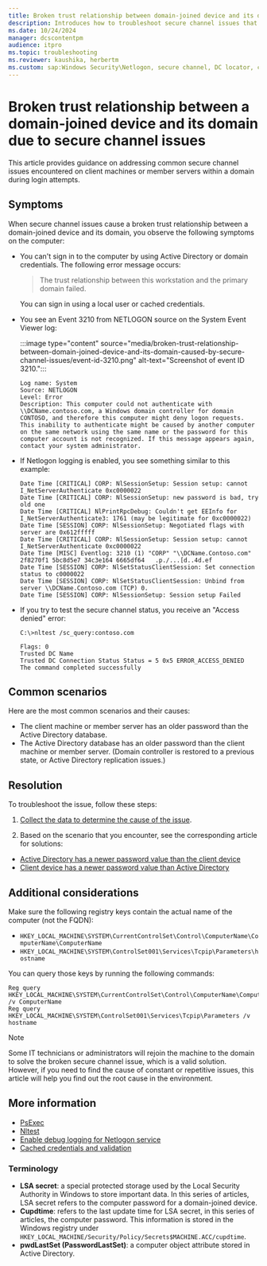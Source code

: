 ```yaml
---
title: Broken trust relationship between domain-joined device and its domain
description: Introduces how to troubleshoot secure channel issues that cause a broken trust relationship between a domain-joined device and its domain.
ms.date: 10/24/2024
manager: dcscontentpm
audience: itpro
ms.topic: troubleshooting
ms.reviewer: kaushika, herbertm
ms.custom: sap:Windows Security\Netlogon, secure channel, DC locator, csstroubleshoot
---
```

# Broken trust relationship between a domain-joined device and its domain due to secure channel issues

This article provides guidance on addressing common secure channel issues encountered on client machines or member servers within a domain during login attempts.

## Symptoms

When secure channel issues cause a broken trust relationship between a domain-joined device and its domain, you observe the following symptoms on the computer:

- You can't sign in to the computer by using Active Directory or domain credentials. The following error message occurs:
  
  > The trust relationship between this workstation and the primary domain failed.


  You can sign in using a local user or cached credentials.

- You see an Event 3210 from NETLOGON source on the System Event Viewer log:

  :::image type="content" source="media/broken-trust-relationship-between-domain-joined-device-and-its-domain-caused-by-secure-channel-issues/event-id-3210.png" alt-text="Screenshot of event ID 3210.":::  

  ```output
  Log name: System  
  Source: NETLOGON  
  Level: Error  
  Description: This computer could not authenticate with \\DCName.contoso.com, a Windows domain controller for domain CONTOSO, and therefore this computer might deny logon requests. This inability to authenticate might be caused by another computer on the same network using the same name or the password for this computer account is not recognized. If this message appears again, contact your system administrator.
  ```

- If Netlogon logging is enabled, you see something similar to this example:

  ```output
  Date Time [CRITICAL] CORP: NlSessionSetup: Session setup: cannot I_NetServerAuthenticate 0xc0000022
  Date Time [CRITICAL] CORP: NlSessionSetup: new password is bad, try old one
  Date Time [CRITICAL] NlPrintRpcDebug: Couldn't get EEInfo for I_NetServerAuthenticate3: 1761 (may be legitimate for 0xc0000022)
  Date Time [SESSION] CORP: NlSessionSetup: Negotiated flags with server are 0x612fffff
  Date Time [CRITICAL] CORP: NlSessionSetup: Session setup: cannot I_NetServerAuthenticate 0xc0000022
  Date Time [MISC] Eventlog: 3210 (1) "CORP" "\\DCName.Contoso.com" 2f8270f1 5bc8d5e7 34c3e164 6665df64   .p./...[d..4d.ef
  Date Time [SESSION] CORP: NlSetStatusClientSession: Set connection status to c0000022
  Date Time [SESSION] CORP: NlSetStatusClientSession: Unbind from server \\DCName.Contoso.com (TCP) 0.
  Date Time [SESSION] CORP: NlSessionSetup: Session setup Failed
  ```

- If you try to test the secure channel status, you receive an "Access denied" error:

  ```console
  C:\>nltest /sc_query:contoso.com

  Flags: 0
  Trusted DC Name
  Trusted DC Connection Status Status = 5 0x5 ERROR_ACCESS_DENIED
  The command completed successfully
  ```

## Common scenarios

Here are the most common scenarios and their causes:

- The client machine or member server has an older password than the Active Directory database.
- The Active Directory database has an older password than the client machine or member server. (Domain controller is restored to a previous state, or Active Directory replication issues.)

## Resolution

To troubleshoot the issue, follow these steps:

1. [Collect the data to determine the cause of the issue](data-collection-for-troubleshooting-secure-channel-issues.md).

2. Based on the scenario that you encounter, see the corresponding article for solutions:

  - [Active Directory has a newer password value than the client device](scenario-active-directory-having-newer-password-value-than-client-device.md)
  - [Client device has a newer password value than Active Directory](scenario-client-device-having-a-newer-password-value-than-active-directory.md)

## Additional considerations

Make sure the following registry keys contain the actual name of the computer (not the FQDN):

- `HKEY_LOCAL_MACHINE\SYSTEM\CurrentControlSet\Control\ComputerName\ComputerName\ComputerName`
- `HKEY_LOCAL_MACHINE\SYSTEM\ControlSet001\Services\Tcpip\Parameters\hostname`

You can query those keys by running the following commands:

```console
Reg query HKEY_LOCAL_MACHINE\SYSTEM\CurrentControlSet\Control\ComputerName\ComputerName /v ComputerName
Reg query HKEY_LOCAL_MACHINE\SYSTEM\ControlSet001\Services\Tcpip\Parameters /v hostname
```

> [!NOTE]
> Some IT technicians or administrators will rejoin the machine to the domain to solve the broken secure channel issue, which is a valid solution. However, if you need to find the cause of constant or repetitive issues, this article will help you find out the root cause in the environment.

## More information

- [PsExec](/sysinternals/downloads/psexec)
- [Nltest](/previous-versions/windows/it-pro/windows-server-2012-R2-and-2012/cc731935(v=ws.11))
- [Enable debug logging for Netlogon service](../../windows-client/windows-security/enable-debug-logging-netlogon-service.md)
- [Cached credentials and validation](/windows-server/security/windows-authentication/credentials-processes-in-windows-authentication#BKMK_CachedCredentialsAndValidation)

### Terminology

- **LSA secret**: a special protected storage used by the Local Security Authority in Windows to store important data. In this series of articles, LSA secret refers to the computer password for a domain-joined device.
- **Cupdtime**: refers to the last update time for LSA secret, in this series of articles, the computer password. This information is stored in the Windows registry under `HKEY_LOCAL_MACHINE/Security/Policy/Secrets$MACHINE.ACC/cupdtime`.
- **pwdLastSet (PasswordLastSet)**: a computer object attribute stored in Active Directory.
